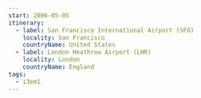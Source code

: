 ```yaml
---
start: 2006-05-05
itinerary:
  - label: San Francisco International Airport (SFO)
    locality: San Francisco
    countryName: United States
  - label: London Heathrow Airport (LHR)
    locality: London
    countryName: England
tags:
  - i3em1
---
```

